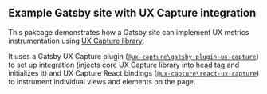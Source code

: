 ## Example Gatsby site with UX Capture integration

This pakcage demonstrates how a Gatsby site can implement UX metrics instrumentation using [UX Capture library](https://github.com/ux-capture/ux-capture).

It uses a Gatsby UX Capture plugin ([`@ux-capture\gatsby-plugin-ux-capture`](https://github.com/ux-capture/ux-capture/tree/master/packages/gatsby-plugin-ux-capture)) to set up integration (injects core UX Capture library into head tag and initializes it) and UX Capture React bindings ([`@ux-capture\react-ux-capture`](https://github.com/ux-capture/ux-capture/tree/master/packages/react-ux-capture)) to instrument individual views and elements on the page.
